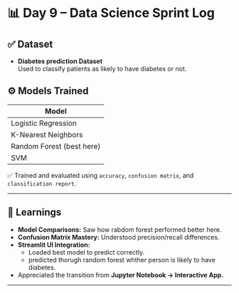 # 📊 Day 9 – Data Science Sprint Log

## ✅ Dataset
- **Diabetes prediction Dataset**  
  Used to classify patients as likely to have diabetes or not.

## ⚙️ Models Trained
| Model              | 
|--------------------|
| Logistic Regression |
| K-Nearest Neighbors | 
| Random Forest (best here)      | 
| SVM|

✅ Trained and evaluated using `accuracy`, `confusion matrix`, and `classification report`.

---

## 🧠 Learnings
- **Model Comparisons:** Saw how rabdom forest performed better here.
- **Confusion Matrix Mastery:** Understood precision/recall differences.
- **Streamlit UI Integration:**
  - Loaded best model to predict correctly.
  - predicted thorugh random forest whther person is likely to have diabetes.
- Appreciated the transition from **Jupyter Notebook → Interactive App.**

---



